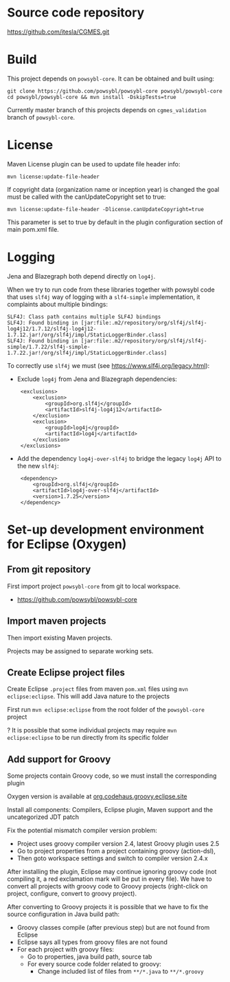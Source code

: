 
# Source code repository

https://github.com/itesla/CGMES.git

# Build

This project depends on `powsybl-core`. It can be obtained and built using:

	git clone https://github.com/powsybl/powsybl-core powsybl/powsybl-core
	cd powsybl/powsybl-core && mvn install -DskipTests=true

Currently master branch of this projects depends on `cgmes_validation` branch of `powsybl-core`.

# License

Maven License plugin can be used to update file header info:

	mvn license:update-file-header

If copyright data (organization name or inception year) is changed the goal must be called with the canUpdateCopyright set to true:

	mvn license:update-file-header -Dlicense.canUpdateCopyright=true

This parameter is set to true by default in the plugin configuration section of main pom.xml file.

# Logging

Jena and Blazegraph both depend directly on `log4j`. 

When we try to run code from these libraries together with powsybl code that uses `slf4j` way of logging with a `slf4-simple` implementation, it complaints about multiple bindings:

	SLF4J: Class path contains multiple SLF4J bindings
	SLF4J: Found binding in [jar:file:.m2/repository/org/slf4j/slf4j-log4j12/1.7.12/slf4j-log4j12-1.7.12.jar!/org/slf4j/impl/StaticLoggerBinder.class]
	SLF4J: Found binding in [jar:file:.m2/repository/org/slf4j/slf4j-simple/1.7.22/slf4j-simple-1.7.22.jar!/org/slf4j/impl/StaticLoggerBinder.class]

To correctly use `slf4j` we must (see https://www.slf4j.org/legacy.html):

 - Exclude `log4j` from Jena and Blazegraph dependencies:

		<exclusions>
			<exclusion>
				<groupId>org.slf4j</groupId>
				<artifactId>slf4j-log4j12</artifactId>
			</exclusion>
			<exclusion>
				<groupId>log4j</groupId>
				<artifactId>log4j</artifactId>
			</exclusion>
		</exclusions>
			
 - Add the dependency `log4j-over-slf4j` to bridge the legacy `log4j` API to the new `slf4j`:
 
 		<dependency>
			<groupId>org.slf4j</groupId>
			<artifactId>log4j-over-slf4j</artifactId>
			<version>1.7.25</version>
		</dependency>
 
 
# Set-up development environment for Eclipse (Oxygen)

## From git repository

First import project `powsybl-core` from git to local workspace.

- https://github.com/powsybl/powsybl-core

## Import maven projects

Then import existing Maven projects.

Projects may be assigned to separate working sets.

## Create Eclipse project files

Create Eclipse `.project` files from maven `pom.xml` files using `mvn eclipse:eclipse`. This will add Java nature to the projects

First run `mvn eclipse:eclipse` from the root folder of the `powsybl-core` project

? It is possible that some individual projects may require `mvn eclipse:eclipse` to be run directly from its specific folder

## Add support for Groovy
	
Some projects contain Groovy code, so we must install the corresponding plugin

Oxygen version is available at [org.codehaus.groovy.eclipse.site](http://dist.springsource.org/snapshot/GRECLIPSE/e4.7)

Install all components: Compilers, Eclipse plugin, Maven support and the uncategorized JDT patch

Fix the potential mismatch compiler version problem:

- Project uses groovy compiler version 2.4, latest Groovy plugin uses 2.5
- Go to project properties from a project containing groovy (action-dsl), 
- Then goto workspace settings and switch to compiler version 2.4.x

After installing the plugin, Eclipse may continue ignoring groovy code (not compiling it, a red exclamation mark will be put in every file). We have to convert all projects with groovy code to Groovy projects (right-click on project, configure, convert to groovy project).

After converting to Groovy projects it is possible that we have to fix the source configuration in Java build path:

- Groovy classes compile (after previous step) but are not found from Eclipse
- Eclipse says all types from groovy files are not found
- For each project with groovy files:
    - Go to properties, java build path, source tab
    - For every source code folder related to groovy:
        - Change included list of files from `**/*.java` to `**/*.groovy`

